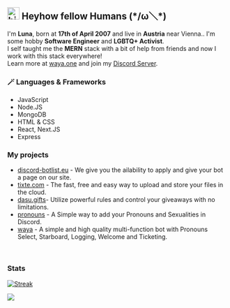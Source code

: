 ## <img src="https://user-images.githubusercontent.com/1303154/88677602-1635ba80-d120-11ea-84d8-d263ba5fc3c0.gif" width="28px" alt="hi"> **Heyhow fellow Humans** (\*/ω＼*)

I'm **Luna**, born at **17th of April 2007** and live in **Austria** near Vienna.. I'm some hobby **Software Engineer** and **LGBTQ+ Activist**. <br /> I self taught me the **MERN** stack with a bit of help from friends and now I work with this stack everywhere! <br />
Learn more at [waya.one](https://waya.one/) and join my [Discord Server](https://waya.one/go/discord).

### 🪄 Languages & Frameworks
* JavaScript
* Node.JS
* MongoDB
* HTML & CSS
* React, Next.JS
* Express


### My projects
- [discord-botlist.eu](https://discord-botlist.eu) - We give you the ailability to apply and give your bot a page on our site. <br />
- [tixte.com](https://discord.gg/cFZM3EJ3hS) - The fast, free and easy way to upload and store your files in the cloud. <br>
- [dasu.gifts](https://discord.com/oauth2/authorize?client_id=525748238255390721&permissions=322785&scope=bot%20applications.commands)- Utilize powerful rules and control your giveaways with no limitations. <br />
- [pronouns](https://prbs.waya.one) - A Simple way to add your Pronouns and Sexualities in Discord. <br />
- [waya](https://waya.one/go/topgg) - A simple and high quality multi-function bot with Pronouns Select, Starboard, Logging, Welcome and Ticketing. <br />
<br />

### Stats
[![Streak](https://github-readme-streak-stats.herokuapp.com/?user=luna-devv&hide_border=true&background=0D1117&currStreakLabel=FFFFFF&sideLabels=FFFFFF&currStreakNum=FFFFFF&dates=FFFFFF&sideNums=FFFFFF&fire=f04848&ring=f04848&stroke=FFFFFFFF)]()

<a href="https://top.gg/bot/857230367350063104" style="width: 20rem">
  <img src="https://top.gg/api/widget/857230367350063104.svg">
</a>
